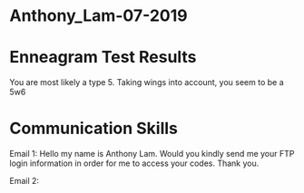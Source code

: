 # Anthony_Lam-07-2019

# Enneagram Test Results

You are most likely a type 5. Taking wings into account, you seem to be a 5w6

# Communication Skills

Email 1: Hello my name is Anthony Lam. Would you kindly send me your FTP login information in order for me to access your codes. Thank you.  

Email 2: 
